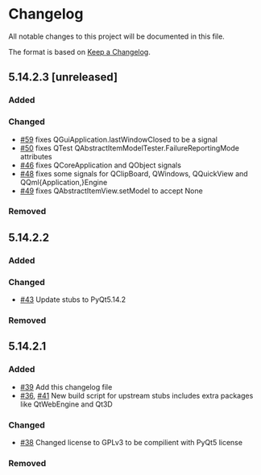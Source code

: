 # Changelog

All notable changes to this project will be documented in this file.

The format is based on [Keep a Changelog](https://keepachangelog.com/en/1.0.0/).

## 5.14.2.3 [unreleased]

### Added

### Changed
* [#59](https://github.com/stlehmann/PyQt5-stubs/pull/59) fixes QGuiApplication.lastWindowClosed to be a signal
* [#50](https://github.com/stlehmann/PyQt5-stubs/pull/50) fixes QTest QAbstractItemModelTester.FailureReportingMode attributes
* [#46](https://github.com/stlehmann/PyQt5-stubs/pull/46) fixes QCoreApplication and QObject signals
* [#48](https://github.com/stlehmann/PyQt5-stubs/pull/48) fixes some signals for QClipBoard, QWindows, QQuickView and QQml{Application,}Engine
* [#49](https://github.com/stlehmann/PyQt5-stubs/pull/49) fixes QAbstractItemView.setModel to accept None

### Removed

## 5.14.2.2

### Added

### Changed
* [#43](https://github.com/stlehmann/PyQt5-stubs/pull/43) Update stubs to PyQt5.14.2

### Removed

## 5.14.2.1

### Added
* [#39](https://github.com/stlehmann/PyQt5-stubs/pull/39) Add this changelog file
* [#36](https://github.com/stlehmann/PyQt5-stubs/pull/36), [#41](https://github.com/stlehmann/PyQt5-stubs/pull/41
) New build script for upstream stubs includes extra
 packages
like QtWebEngine and Qt3D

### Changed
* [#38](https://github.com/stlehmann/PyQt5-stubs/pull/38) Changed license to GPLv3 to be compilient with PyQt5 license

### Removed
